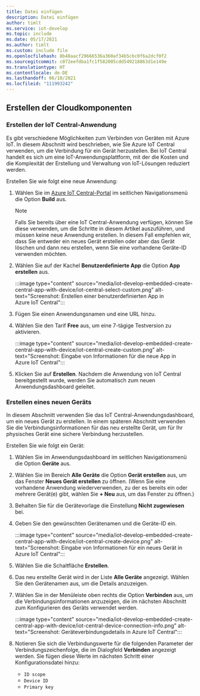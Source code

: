 ```yaml
---
title: Datei einfügen
description: Datei einfügen
author: timlt
ms.service: iot-develop
ms.topic: include
ms.date: 05/17/2021
ms.author: timlt
ms.custom: include file
ms.openlocfilehash: 8b48aacf29666536a360af34b5cbc0f6a2dcf0f2
ms.sourcegitcommit: c072eefdba1fc1f582005cdd549218863d1e149e
ms.translationtype: HT
ms.contentlocale: de-DE
ms.lasthandoff: 06/10/2021
ms.locfileid: "111993242"
---
```

## <a name="create-the-cloud-components"></a>Erstellen der Cloudkomponenten

### <a name="create-the-iot-central-application"></a>Erstellen der IoT Central-Anwendung

Es gibt verschiedene Möglichkeiten zum Verbinden von Geräten mit Azure IoT. In diesem Abschnitt wird beschrieben, wie Sie Azure IoT Central verwenden, um die Verbindung für ein Gerät herzustellen. Bei IoT Central handelt es sich um eine IoT-Anwendungsplattform, mit der die Kosten und die Komplexität der Erstellung und Verwaltung von IoT-Lösungen reduziert werden.

Erstellen Sie wie folgt eine neue Anwendung:
1. Wählen Sie im [Azure IoT Central-Portal](https://apps.azureiotcentral.com/) im seitlichen Navigationsmenü die Option **Build** aus.

    > [!NOTE]
    > Falls Sie bereits über eine IoT Central-Anwendung verfügen, können Sie diese verwenden, um die Schritte in diesem Artikel auszuführen, und müssen keine neue Anwendung erstellen. In diesem Fall empfehlen wir, dass Sie entweder ein neues Gerät erstellen oder aber das Gerät löschen und dann neu erstellen, wenn Sie eine vorhandene Geräte-ID verwenden möchten.

1. Wählen Sie auf der Kachel **Benutzerdefinierte App** die Option **App erstellen** aus.

    :::image type="content" source="media/iot-develop-embedded-create-central-app-with-device/iot-central-select-custom.png" alt-text="Screenshot: Erstellen einer benutzerdefinierten App in Azure IoT Central":::

1. Fügen Sie einen Anwendungsnamen und eine URL hinzu.
1. Wählen Sie den Tarif **Free** aus, um eine 7-tägige Testversion zu aktivieren.

    :::image type="content" source="media/iot-develop-embedded-create-central-app-with-device/iot-central-create-custom.png" alt-text="Screenshot: Eingabe von Informationen für die neue App in Azure IoT Central":::

1. Klicken Sie auf **Erstellen**. Nachdem die Anwendung von IoT Central bereitgestellt wurde, werden Sie automatisch zum neuen Anwendungsdashboard geleitet.


### <a name="create-a-new-device"></a>Erstellen eines neuen Geräts

In diesem Abschnitt verwenden Sie das IoT Central-Anwendungsdashboard, um ein neues Gerät zu erstellen. In einem späteren Abschnitt verwenden Sie die Verbindungsinformationen für das neu erstellte Gerät, um für Ihr physisches Gerät eine sichere Verbindung herzustellen.

Erstellen Sie wie folgt ein Gerät:
1. Wählen Sie im Anwendungsdashboard im seitlichen Navigationsmenü die Option **Geräte** aus.
1. Wählen Sie im Bereich **Alle Geräte** die Option **Gerät erstellen** aus, um das Fenster **Neues Gerät erstellen** zu öffnen. (Wenn Sie eine vorhandene Anwendung wiederverwenden, zu der es bereits ein oder mehrere Gerät(e) gibt, wählen Sie **+ Neu** aus, um das Fenster zu öffnen.)
1. Behalten Sie für die Gerätevorlage die Einstellung **Nicht zugewiesen** bei.
1. Geben Sie den gewünschten Gerätenamen und die Geräte-ID ein.

    :::image type="content" source="media/iot-develop-embedded-create-central-app-with-device/iot-central-create-device.png" alt-text="Screenshot: Eingabe von Informationen für ein neues Gerät in Azure IoT Central":::

1. Wählen Sie die Schaltfläche **Erstellen**.
1. Das neu erstellte Gerät wird in der Liste **Alle Geräte** angezeigt.  Wählen Sie den Gerätenamen aus, um die Details anzuzeigen.
1. Wählen Sie in der Menüleiste oben rechts die Option **Verbinden** aus, um die Verbindungsinformationen anzuzeigen, die im nächsten Abschnitt zum Konfigurieren des Geräts verwendet werden.

    :::image type="content" source="media/iot-develop-embedded-create-central-app-with-device/iot-central-device-connection-info.png" alt-text="Screenshot: Geräteverbindungsdetails in Azure IoT Central":::

1. Notieren Sie sich die Verbindungswerte für die folgenden Parameter der Verbindungszeichenfolge, die im Dialogfeld **Verbinden** angezeigt werden. Sie fügen diese Werte im nächsten Schritt einer Konfigurationsdatei hinzu:

    * `ID scope`
    * `Device ID`
    * `Primary key`